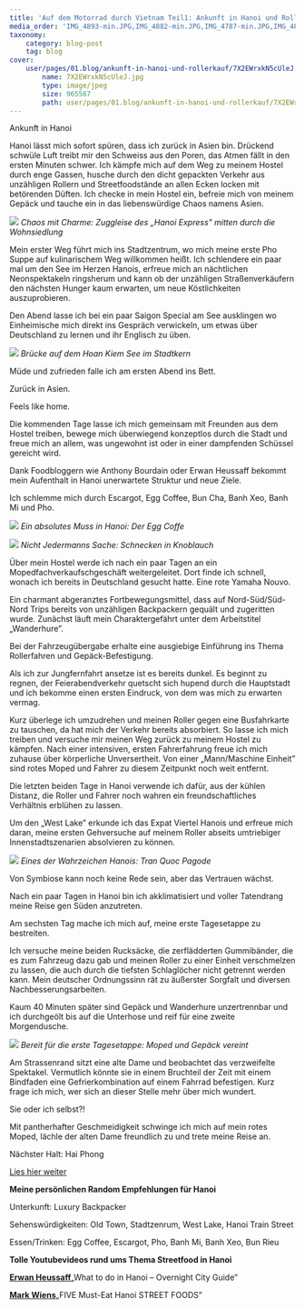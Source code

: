 ```yaml
---
title: 'Auf dem Motorrad durch Vietnam Teil1: Ankunft in Hanoi und Rollerkauf '
media_order: 'IMG_4893-min.JPG,IMG_4882-min.JPG,IMG_4787-min.JPG,IMG_4809-min.JPG,IMG_4794-min.JPG,IMG_4845-min.JPG,IMG_4822-min.JPG'
taxonomy:
    category: blog-post
    tag: blog
cover:
    user/pages/01.blog/ankunft-in-hanoi-und-rollerkauf/7X2EWrxkN5cUleJ.jpg:
        name: 7X2EWrxkN5cUleJ.jpg
        type: image/jpeg
        size: 965567
        path: user/pages/01.blog/ankunft-in-hanoi-und-rollerkauf/7X2EWrxkN5cUleJ.jpg
---
```


Ankunft in Hanoi 

Hanoi lässt mich sofort spüren, dass ich zurück in Asien bin. Drückend schwüle Luft treibt mir den Schweiss aus den Poren, das Atmen fällt in den ersten Minuten schwer. Ich kämpfe mich auf dem Weg zu meinem Hostel durch enge Gassen, husche durch den dicht gepackten Verkehr aus unzähligen Rollern und Streetfoodstände an allen Ecken locken mit betörenden Düften. Ich checke in mein Hostel ein, befreie mich von meinem Gepäck und tauche ein in das liebenswürdige Chaos namens Asien. 

![](IMG_4822-min.JPG)
_Chaos mit Charme: Zuggleise des „Hanoi Express" mitten durch die Wohnsiedlung_

Mein erster Weg führt mich ins Stadtzentrum, wo mich meine erste Pho Suppe auf kulinarischem Weg willkommen heißt. Ich schlendere ein paar mal um den See im Herzen Hanois, erfreue mich an nächtlichen Neonspektakeln ringsherum und kann ob der unzähligen Straßenverkäufern den nächsten Hunger kaum erwarten, um neue Köstlichkeiten auszuprobieren.  

Den Abend lasse ich bei ein paar Saigon Special am See ausklingen wo Einheimische mich direkt ins Gespräch verwickeln, um etwas über Deutschland zu lernen und ihr Englisch zu üben. 

![](IMG_4787-min.JPG)
_Brücke auf dem Hoan Kiem See im Stadtkern_

Müde und zufrieden falle ich am ersten Abend ins Bett. 

Zurück in Asien. 

Feels like home.

Die kommenden Tage lasse ich mich gemeinsam mit Freunden aus dem Hostel treiben, bewege mich überwiegend konzeptlos durch die Stadt und freue mich an allem, was ungewohnt ist oder in einer dampfenden Schüssel gereicht wird. 

Dank Foodbloggern wie Anthony Bourdain oder Erwan Heussaff bekommt mein Aufenthalt in Hanoi unerwartete Struktur und neue Ziele. 

Ich schlemme mich durch Escargot, Egg Coffee, Bun Cha, Banh Xeo, Banh Mi und Pho. 

![](IMG_4794-min.JPG)
_Ein absolutes Muss in Hanoi: Der Egg Coffe_

![](IMG_4845-min.JPG)
_Nicht Jedermanns Sache: Schnecken in Knoblauch_

Über mein Hostel werde ich nach ein paar Tagen an ein Mopedfachverkaufschgeschäft weitergeleitet. Dort finde ich schnell, wonach ich bereits in Deutschland gesucht hatte. Eine rote Yamaha Nouvo. 

Ein charmant abgeranztes Fortbewegungsmittel, dass auf Nord-Süd/Süd-Nord Trips bereits von unzähligen Backpackern gequält und zugeritten wurde. Zunächst läuft mein Charaktergefährt unter dem Arbeitstitel „Wanderhure”. 

Bei der Fahrzeugübergabe erhalte eine ausgiebige Einführung ins Thema Rollerfahren und Gepäck-Befestigung. 

Als ich zur Jungfernfahrt ansetze ist es bereits dunkel. Es beginnt zu regnen, der Feierabendverkehr quetscht sich hupend durch die Hauptstadt und ich bekomme einen ersten Eindruck, von dem was mich zu erwarten vermag. 

Kurz überlege ich umzudrehen und meinen Roller gegen eine Busfahrkarte zu tauschen, da hat mich der Verkehr bereits absorbiert. 
So lasse ich mich treiben und versuche mir meinen Weg zurück zu meinem Hostel zu kämpfen. Nach einer intensiven, ersten Fahrerfahrung freue ich mich zuhause über körperliche Unversertheit. Von einer „Mann/Maschine Einheit” sind rotes Moped und Fahrer zu diesem Zeitpunkt noch weit entfernt. 

Die letzten beiden Tage in Hanoi verwende ich dafür, aus der kühlen Distanz, die Roller und Fahrer noch wahren ein freundschaftliches Verhältnis erblühen zu lassen. 

Um den „West Lake” erkunde ich das Expat Viertel Hanois und erfreue mich daran, meine ersten Gehversuche auf meinem Roller abseits umtriebiger Innenstadtszenarien absolvieren zu können.

![](IMG_4882-min.JPG)
_Eines der Wahrzeichen Hanois: Tran Quoc Pagode_
 
Von Symbiose kann noch keine Rede sein, aber das Vertrauen wächst. 

Nach ein paar Tagen in Hanoi bin ich akklimatisiert und voller Tatendrang meine Reise gen Süden anzutreten. 

Am sechsten Tag mache ich mich auf, meine erste Tagesetappe zu bestreiten. 

Ich versuche meine beiden Rucksäcke, die zerflädderten Gummibänder, die es zum Fahrzeug dazu gab und meinen Roller zu einer Einheit verschmelzen zu lassen, die auch durch die tiefsten Schlaglöcher nicht getrennt werden kann. Mein deutscher Ordnungssinn rät zu äußerster Sorgfalt und diversen Nachbesserungsarbeiten. 

Kaum 40 Minuten später sind Gepäck und Wanderhure unzertrennbar und ich durchgeölt bis auf die Unterhose und reif für eine zweite Morgendusche. 

![](IMG_4893-min.JPG)
_Bereit für die erste Tagesetappe: Moped und Gepäck vereint_

Am Strassenrand sitzt eine alte Dame und beobachtet das verzweifelte Spektakel. Vermutlich könnte sie in einem Bruchteil der Zeit mit einem Bindfaden eine Gefrierkombination auf einem Fahrrad befestigen. 
Kurz frage ich mich, wer sich an dieser Stelle mehr über mich wundert. 

Sie oder ich selbst?! 

Mit pantherhafter Geschmeidigkeit schwinge ich mich auf mein rotes Moped, lächle der alten Dame freundlich zu und trete meine Reise an. 

Nächster Halt: Hai Phong 

[Lies hier weiter](http://abgefatzt.de/blog/hai-phong)

**Meine persönlichen Random Empfehlungen für Hanoi**

Unterkunft: Luxury Backpacker

Sehenswürdigkeiten: Old Town, Stadtzenrum, West Lake, Hanoi Train Street

Essen/Trinken: Egg Coffee, Escargot, Pho, Banh Mi, Banh Xeo, Bun Rieu

**Tolle Youtubevideos rund ums Thema Streetfood in Hanoi**

[**Erwan Heussaff**](https://www.youtube.com/watch?v=e8Ge4MtsLXA&t=143s)„What to do in Hanoi – Overnight City Guide”

[**Mark Wiens**](https://www.youtube.com/watch?v=T0gwaAP5k9Y)„FIVE Must-Eat Hanoi STREET FOODS”







